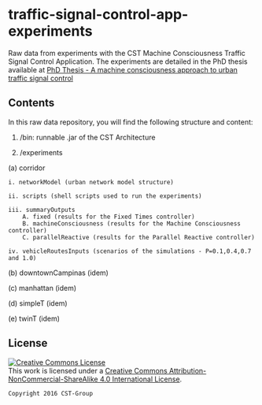 # traffic-signal-control-app-experiments

Raw data from experiments with the CST Machine Consciousness Traffic Signal Control Application. The experiments are detailed in the PhD thesis available at [PhD Thesis - A machine consciousness approach to urban traffic signal control](https://www.researchgate.net/publication/304076563_A_machine_consciousness_approach_to_urban_traffic_signal_control?channel=doi&linkId=57657a4d08ae421c4489d260&showFulltext=true)

## Contents

In this raw data repository, you will find the following structure and content:

1. /bin: runnable .jar of the CST Architecture

2. /experiments

(a) corridor

    i. networkModel (urban network model structure)
    
    ii. scripts (shell scripts used to run the experiments)
    
    iii. summaryOutputs
        A. fixed (results for the Fixed Times controller)
        B. machineConsciousness (results for the Machine Consciousness controller)
        C. parallelReactive (results for the Parallel Reactive controller)
        
    iv. vehicleRoutesInputs (scenarios of the simulations - P=0.1,0.4,0.7 and 1.0)

(b) downtownCampinas (idem)

(c) manhattan (idem)

(d) simpleT (idem)

(e) twinT (idem)

## License

<a rel="license" href="http://creativecommons.org/licenses/by-nc-sa/4.0/"><img alt="Creative Commons License" style="border-width:0" src="https://i.creativecommons.org/l/by-nc-sa/4.0/88x31.png" /></a><br />This work is licensed under a <a rel="license" href="http://creativecommons.org/licenses/by-nc-sa/4.0/">Creative Commons Attribution-NonCommercial-ShareAlike 4.0 International License</a>.

    Copyright 2016 CST-Group
